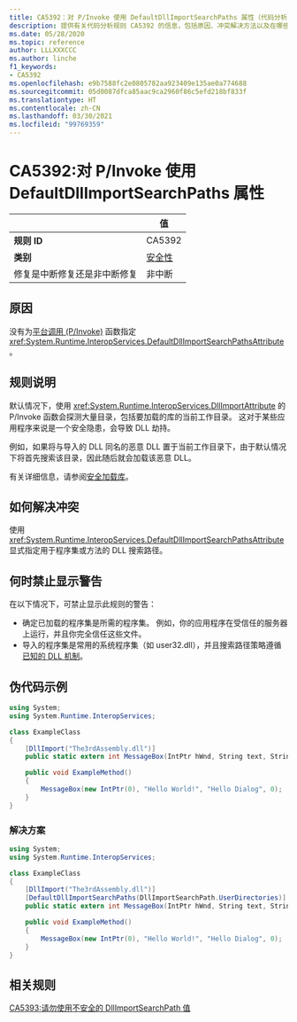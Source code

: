 ```yaml
---
title: CA5392：对 P/Invoke 使用 DefaultDllImportSearchPaths 属性（代码分析）
description: 提供有关代码分析规则 CA5392 的信息，包括原因、冲突解决方法以及在哪些情况下可禁止显示此规则的警告。
ms.date: 05/28/2020
ms.topic: reference
author: LLLXXXCCC
ms.author: linche
f1_keywords:
- CA5392
ms.openlocfilehash: e9b7588fc2e0805782aa923409e135ae0a774688
ms.sourcegitcommit: 05d0087dfca85aac9ca2960f86c5efd218bf833f
ms.translationtype: HT
ms.contentlocale: zh-CN
ms.lasthandoff: 03/30/2021
ms.locfileid: "99769359"
---
```

# <a name="ca5392-use-defaultdllimportsearchpaths-attribute-for-pinvokes"></a>CA5392:对 P/Invoke 使用 DefaultDllImportSearchPaths 属性

| | 值 |
|-|-|
| **规则 ID** |CA5392|
| **类别** |[安全性](security-warnings.md)|
| 修复是中断修复还是非中断修复 |非中断|

## <a name="cause"></a>原因

没有为[平台调用 (P/Invoke)](../../../standard/native-interop/pinvoke.md) 函数指定 <xref:System.Runtime.InteropServices.DefaultDllImportSearchPathsAttribute>。

## <a name="rule-description"></a>规则说明

默认情况下，使用 <xref:System.Runtime.InteropServices.DllImportAttribute> 的 P/Invoke 函数会探测大量目录，包括要加载的库的当前工作目录。 这对于某些应用程序来说是一个安全隐患，会导致 DLL 劫持。

例如，如果将与导入的 DLL 同名的恶意 DLL 置于当前工作目录下，由于默认情况下将首先搜索该目录，因此随后就会加载该恶意 DLL。

有关详细信息，请参阅[安全加载库](https://msrc-blog.microsoft.com/2014/05/13/load-library-safely/)。

## <a name="how-to-fix-violations"></a>如何解决冲突

使用 <xref:System.Runtime.InteropServices.DefaultDllImportSearchPathsAttribute> 显式指定用于程序集或方法的 DLL 搜索路径。

## <a name="when-to-suppress-warnings"></a>何时禁止显示警告

在以下情况下，可禁止显示此规则的警告：

- 确定已加载的程序集是所需的程序集。 例如，你的应用程序在受信任的服务器上运行，并且你完全信任这些文件。
- 导入的程序集是常用的系统程序集（如 user32.dll），并且搜索路径策略遵循[已知的 DLL 机制](/archive/blogs/larryosterman/what-are-known-dlls-anyway)。

## <a name="pseudo-code-examples"></a>伪代码示例

```csharp
using System;
using System.Runtime.InteropServices;

class ExampleClass
{
    [DllImport("The3rdAssembly.dll")]
    public static extern int MessageBox(IntPtr hWnd, String text, String caption, uint type);

    public void ExampleMethod()
    {
        MessageBox(new IntPtr(0), "Hello World!", "Hello Dialog", 0);
    }
}
```

### <a name="solution"></a>解决方案

```csharp
using System;
using System.Runtime.InteropServices;

class ExampleClass
{
    [DllImport("The3rdAssembly.dll")]
    [DefaultDllImportSearchPaths(DllImportSearchPath.UserDirectories)]
    public static extern int MessageBox(IntPtr hWnd, String text, String caption, uint type);

    public void ExampleMethod()
    {
        MessageBox(new IntPtr(0), "Hello World!", "Hello Dialog", 0);
    }
}
```

## <a name="related-rules"></a>相关规则

[CA5393:请勿使用不安全的 DllImportSearchPath 值](ca5393.md)
